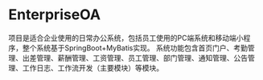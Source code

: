 # EnterpriseOA
项目是适合企业使用的日常办公系统，包括员工使用的PC端系统和移动端小程序，整个系统基于SpringBoot+MyBatis实现。 系统功能包含首页门户、考勤管理、出差管理、薪酬管理、工资管理、员工管理、部门管理、通知管理、公告管理、工作日志、工作流开发（主要模块）等模块。 
